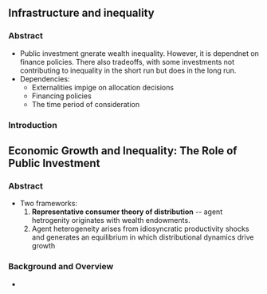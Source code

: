 ## Infrastructure and inequality
### Abstract
- Public investment gnerate wealth inequality. However, it is dependnet on finance policies. There also tradeoffs, with some investments not contributing to inequality in the short run but does in the long run.
- Dependencies:
	- Externalities  impige on allocation decisions
	- Financing policies
	- The time period of consideration

### Introduction

## Economic Growth and Inequality:  The Role of Public Investment
### Abstract
- Two frameworks:
	1. **Representative consumer theory of distribution** -- agent hetrogenity originates with wealth endowments.
	2. Agent heterogeneity arises from idiosyncratic productivity shocks and generates an equilibrium in which distributional dynamics drive growth

### Background and Overview
- 